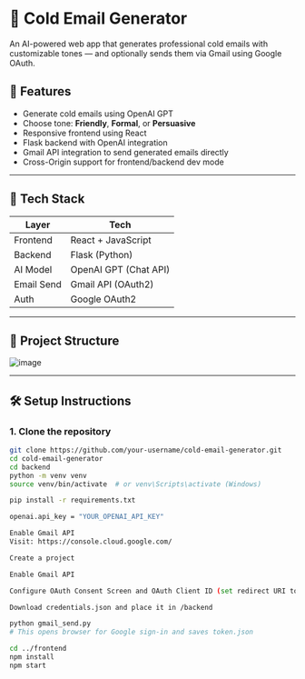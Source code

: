 # 📧 Cold Email Generator

An AI-powered web app that generates professional cold emails with customizable tones — and optionally sends them via Gmail using Google OAuth.

## 🌟 Features

- Generate cold emails using OpenAI GPT
- Choose tone: **Friendly**, **Formal**, or **Persuasive**
- Responsive frontend using React
- Flask backend with OpenAI integration
- Gmail API integration to send generated emails directly
- Cross-Origin support for frontend/backend dev mode

---


## 🚀 Tech Stack

| Layer      | Tech                  |
|------------|------------------------|
| Frontend   | React + JavaScript     |
| Backend    | Flask (Python)         |
| AI Model   | OpenAI GPT (Chat API)  |
| Email Send | Gmail API (OAuth2)     |
| Auth       | Google OAuth2          |

---

## 📁 Project Structure

![image](https://github.com/user-attachments/assets/063d49e7-ed81-4090-9390-f8f6ad01caa7)


---

## 🛠️ Setup Instructions

### 1. Clone the repository

```bash
git clone https://github.com/your-username/cold-email-generator.git
cd cold-email-generator
cd backend
python -m venv venv
source venv/bin/activate  # or venv\Scripts\activate (Windows)

pip install -r requirements.txt

openai.api_key = "YOUR_OPENAI_API_KEY"

Enable Gmail API
Visit: https://console.cloud.google.com/

Create a project

Enable Gmail API

Configure OAuth Consent Screen and OAuth Client ID (set redirect URI to http://localhost:8080 or similar)

Download credentials.json and place it in /backend

python gmail_send.py
# This opens browser for Google sign-in and saves token.json

cd ../frontend
npm install
npm start

